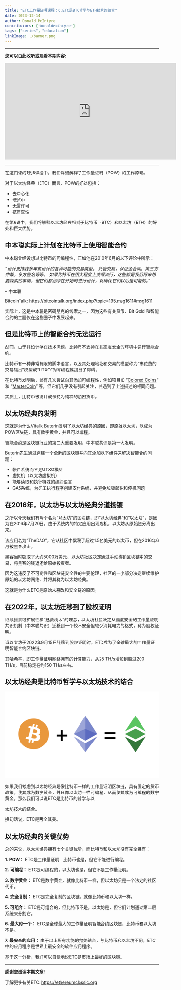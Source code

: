 ```yaml
---
title: "ETC工作量证明课程：6.ETC是BTC哲学与ETH技术的结合"
date: 2023-12-14
author: Donald McIntyre
contributors: ["DonaldMcIntyre"]
tags: ["series", "education"]
linkImage: ./banner.png
---
```


---
**您可以由此收听或观看本期内容:**

<iframe width="560" height="315" src="https://www.youtube.com/embed/wcBmYWDlc7k?si=kApH47fbN7AfC1eV" title="YouTube video player" frameborder="0" allow="accelerometer; autoplay; clipboard-write; encrypted-media; gyroscope; picture-in-picture; web-share" allowfullscreen></iframe>

---

在这门课的1到5课程中，我们详细解释了工作量证明（POW）的工作原理。

对于以太坊经典（ETC）而言，POW的好处包括：

- 去中心化
- 硬货币
- 无需许可
- 抗审查性

在第6课中，我们将解释以太坊经典相对于比特币（BTC）和以太坊（ETH）的好处和巨大优势。

## 中本聪实际上计划在比特币上使用智能合约

中本聪曾经设想过比特币的可编程性，正如他在2010年6月的以下评论中所示：

*“设计支持我多年前设计的各种可能的交易类型。 托管交易，保证金合同，第三方仲裁，多方签名等等。 如果比特币在很大程度上变得流行，这些都是我们将来想要探索的事情，但它们都必须在开始时进行设计，以确保它们以后是可能的。”*

– 中本聪

BitcoinTalk: https://bitcointalk.org/index.php?topic=195.msg1611#msg1611

实际上，这是中本聪是密码朋克的线索之一，因为这些有关货币、Bit Gold 和智能合约的主题仅在这些圈子中发展起来。

## 但是比特币上的智能合约无法运行

然而，由于其设计存在技术问题，比特币不支持在其高度安全的环境中运行智能合约。

比特币有一种非常有限的脚本语言，以及其处理地址和交易的模型称为“未花费的交易输出”模型或“UTXO”对可编程性提出了障碍。

在比特币发明后，曾有几次尝试向其添加可编程性，例如项目如 “[Colored Coins](https://en.bitcoin.it/wiki/Colored_Coins)” 和 “[MasterCoin](https://cryptochainuni.com/wp-content/uploads/Mastercoin-2nd-Bitcoin-Whitepaper.pdf)” 等，但它们几乎没有引起关注，并遇到了上述描述的相同问题。

实质上，比特币被设计成保持为纯粹的加密货币。

## 以太坊经典的发明

这就是为什么Vitalik Buterin发明了以太坊经典的原因，即原始以太坊，以成为POW区块链，具有数字黄金，并且可以编程。

智能合约是区块链行业的第二大重要发明，中本聪共识是第一大发明。

Buterin先生通过创建一个全新的区块链并向其添加以下组件来解决智能合约问题：

- 帐户系统而不是UTXO模型
- 虚拟机（以太坊虚拟机）
- 能够读取和执行特殊的编程语言
- GAS系统，为矿工执行程序创建支付系统，并避免垃圾邮件和停机问题

## 在2016年，以太坊与以太坊经典分道扬镳

之所以今天我们有两个名为“以太坊”的区块链，即“以太坊经典”和“以太坊”，是因为在2016年7月20日，由于系统内的特定应用出现危机，以太坊从原始链分离出来。

该应用名为“TheDAO”，它从社区中累积了超过1.5亿美元的以太币，但在2016年6月被黑客攻击。

黑客当时窃取了大约5000万美元，以太坊社区决定通过手动撤销区块链中的交易，将黑客的钱返还给原始投资者。

因为这违反了不可变性和区块链安全性的主要伦理，社区的一小部分决定继续维护原始的以太坊网络，并将其称为以太坊经典。

这就是为什么ETC是原始未篡改和安全链的原因。

## 在2022年，以太坊迁移到了股权证明

继续推崇可扩展性和“拯救树木”的理念，以太坊社区决定从高度安全的工作量证明共识机制（中本聪共识）迁移到一个较不安全但较少消耗电力的格式，称为股权证明。

当以太坊于2022年9月15日迁移到股权证明时，ETC成为了全球最大的工作量证明智能合约区块链。

其哈希率，即工作量证明网络拥有的计算能力，从25 TH/s增加到超过200 TH/s，目前稳定在约150 TH/s左右。

## 以太坊经典是比特币哲学与以太坊技术的结合

![](./1.png)

如果我们考虑到以太坊经典是像比特币一样的工作量证明区块链，具有固定的货币政策，使其成为数字黄金，并且像以太坊一样可编程，从而使其成为可编程的数字黄金，那么我们可以说ETC是比特币的哲学与以

太坊技术的结合。

换句话说，ETC是两全其美。

## 以太坊经典的关键优势

总的来说，以太坊经典拥有七个关键优势，而比特币和以太坊没有完全拥有：

**1. POW：** ETC是工作量证明，比特币也是，但它不能进行编程。

**2. 可编程：** ETC是可编程的，以太坊也是，但它不是工作量证明。

**3. 数字黄金：** ETC是数字黄金，就像比特币一样，但以太坊只是一个法定的社区代币。

**4. 完全复制：** ETC是完全复制的区块链，就像比特币和以太坊一样。

**5. 可组合：** ETC是可组合的，但比特币不是。以太坊是，但它们计划通过第二层系统来分割它。

**6. 最大的一个：** ETC是全球最大的工作量证明智能合约区块链，比特币和以太坊不是。

**7. 最安全的应用：** 由于以上所有功能的完美结合，与比特币和以太坊不同，ETC中的应用程序是世界上最安全的软件应用程序。

基于这一分析，我们可以自信地说ETC是市场上最好的区块链。

---

**感谢您阅读本期文章!**

了解更多有关ETC: https://ethereumclassic.org
